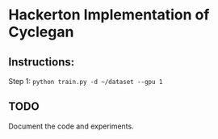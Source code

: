 # Hackerton Implementation of Cyclegan

## Instructions:
Step 1: ```python train.py -d ~/dataset --gpu 1```

## TODO
Document the code and experiments.